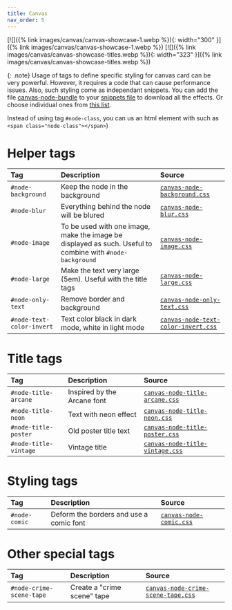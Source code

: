 ```yaml
---
title: Canvas
nav_order: 5
---
```


[![]({% link images/canvas/canvas-showcase-1.webp %}){: width="300" }]({% link images/canvas/canvas-showcase-1.webp %})
[![]({% link images/canvas/canvas-showcase-titles.webp %}){: width="323" }]({% link images/canvas/canvas-showcase-titles.webp %})

{: .note}
Usage of tags to define specific styling for canvas card can be very powerful. However, it requires a code that can cause performance issues. Also, such styling come as independant snippets. You can add the file [canvas-node-bundle](https://github.com/ElsaTam/obsidian-fancy-a-story/blob/main/css/canvas/canvas-node-bundle.css) to your [snippets file](https://help.obsidian.md/Extending+Obsidian/CSS+snippets) to download all the effects. Or choose individual ones from [this list](https://github.com/ElsaTam/obsidian-fancy-a-story/tree/main/css/canvas).

Instead of using tag `#node-class`, you can us an html element with such as `<span class="node-class"></span>`)

# Helper tags

| Tag   | Description | Source |
|:------|:------------|:-------|
| `#node-background` | Keep the node in the background | [`canvas-node-background.css`](https://github.com/ElsaTam/obsidian-fancy-a-story/blob/main/snippets/canvas/canvas-node-background.css) |
| `#node-blur` | Everything behind the node will be blured | [`canvas-node-blur.css`](https://github.com/ElsaTam/obsidian-fancy-a-story/blob/main/snippets/canvas/canvas-node-blur.css) |
| `#node-image` | To be used with one image, make the image be displayed as such. Useful to combine with `#node-background` | [`canvas-node-image.css`](https://github.com/ElsaTam/obsidian-fancy-a-story/blob/main/snippets/canvas/canvas-node-image.css) |
| `#node-large` | Make the text very large (5em). Useful with the title tags | [`canvas-node-large.css`](https://github.com/ElsaTam/obsidian-fancy-a-story/blob/main/snippets/canvas/canvas-node-large.css) |
| `#node-only-text` | Remove border and background | [`canvas-node-only-text.css`](https://github.com/ElsaTam/obsidian-fancy-a-story/blob/main/snippets/canvas/canvas-node-only-text.css) |
| `#node-text-color-invert` | Text color black in dark mode, white in light mode | [`canvas-node-text-color-invert.css`](https://github.com/ElsaTam/obsidian-fancy-a-story/blob/main/snippets/canvas/canvas-node-text-color-invert.css) |

# Title tags

| Tag   | Description | Source |
|:------|:------------|:-------|
| `#node-title-arcane` | Inspired by the Arcane font | [`canvas-node-title-arcane.css`](https://github.com/ElsaTam/obsidian-fancy-a-story/blob/main/snippets/canvas/canvas-node-title-arcane.css) |
| `#node-title-neon` | Text with neon effect | [`canvas-node-title-neon.css`](https://github.com/ElsaTam/obsidian-fancy-a-story/blob/main/snippets/canvas/canvas-node-title-neon.css) |
| `#node-title-poster` | Old poster title text | [`canvas-node-title-poster.css`](https://github.com/ElsaTam/obsidian-fancy-a-story/blob/main/snippets/canvas/canvas-node-title-poster.css) |
| `#node-title-vintage` | Vintage title | [`canvas-node-title-vintage.css`](https://github.com/ElsaTam/obsidian-fancy-a-story/blob/main/snippets/canvas/canvas-node-title-vintage.css) |

# Styling tags

| Tag   | Description | Source |
|:------|:------------|:-------|
| `#node-comic` | Deform the borders and use a comic font | [`canvas-node-comic.css`](https://github.com/ElsaTam/obsidian-fancy-a-story/blob/main/snippets/canvas/canvas-node-comic.css) |

# Other special tags

| Tag   | Description | Source |
|:------|:------------|:-------|
| `#node-crime-scene-tape` | Create a "crime scene" tape | [`canvas-node-crime-scene-tape.css`](https://github.com/ElsaTam/obsidian-fancy-a-story/blob/main/snippets/canvas/canvas-node-crime-scene-tape.css) |